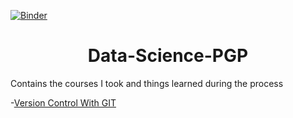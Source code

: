 [![Binder](https://mybinder.org/badge_logo.svg)](https://mybinder.org/v2/gh/veeravignesh1/DataScience/master)



<h1 align=center> Data-Science-PGP </h1>

Contains the courses I took and things learned during the process

-[Version Control With GIT](https://github.com/veeravignesh1/Data-Science-PGP/tree/master/GIT)
